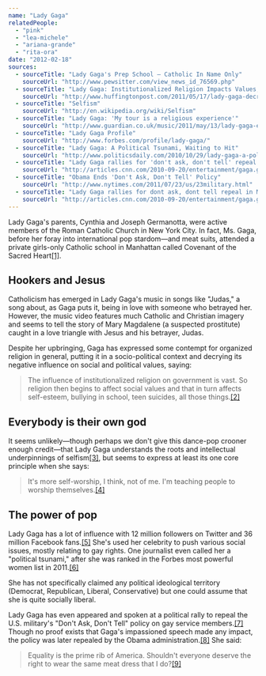 ```yaml
---
name: "Lady Gaga"
relatedPeople:
  - "pink"
  - "lea-michele"
  - "ariana-grande"
  - "rita-ora"
date: "2012-02-18"
sources:
  - sourceTitle: "Lady Gaga's Prep School – Catholic In Name Only"
    sourceUrl: "http://www.pewsitter.com/view_news_id_76569.php"
  - sourceTitle: "Lady Gaga: Institutionalized Religion Impacts Values, Affects Teen Suicide"
    sourceUrl: "http://www.huffingtonpost.com/2011/05/17/lady-gaga-decries-organized-religion-society_n_863076.html"
  - sourceTitle: "Selfism"
    sourceUrl: "http://en.wikipedia.org/wiki/Selfism"
  - sourceTitle: "Lady Gaga: 'My tour is a religious experience'"
    sourceUrl: "http://www.guardian.co.uk/music/2011/may/13/lady-gaga-exclusive-guardian-interview"
  - sourceTitle: "Lady Gaga Profile"
    sourceUrl: "http://www.forbes.com/profile/lady-gaga/"
  - sourceTitle: "Lady Gaga: A Political Tsunami, Waiting to Hit"
    sourceUrl: "http://www.politicsdaily.com/2010/10/29/lady-gaga-a-political-tsunami-waiting-to-hit/"
  - sourceTitle: "Lady Gaga rallies for 'don't ask, don't tell' repeal in Maine"
    sourceUrl: "http://articles.cnn.com/2010-09-20/entertainment/gaga.gays.military_1_repeal-don-t-republican-filibuster-senators?_s=PM:SHOWBIZ"
  - sourceTitle: "Obama Ends 'Don't Ask, Don't Tell' Policy"
    sourceUrl: "http://www.nytimes.com/2011/07/23/us/23military.html"
  - sourceTitle: "Lady Gaga rallies for dont ask, dont tell repeal in Maine"
    sourceUrl: "http://articles.cnn.com/2010-09-20/entertainment/gaga.gays.military_1_repeal-don-t-republican-filibuster-senators?_s=PM:SHOWBIZ"
---
```


Lady Gaga's parents, Cynthia and Joseph Germanotta, were active members of the Roman Catholic Church in New York City. In fact, Ms. Gaga, before her foray into international pop stardom—and meat suits, attended a private girls-only Catholic school in Manhattan called Covenant of the Sacred Heart<a class="source-citation" href="http://www.pewsitter.com/view_news_id_76569.php" title="Lady Gaga&apos;s Prep School – Catholic In Name Only">[1]</a>.


## Hookers and Jesus

Catholicism has emerged in Lady Gaga's music in songs like "Judas," a song about, as Gaga puts it, being in love with someone who betrayed her. However, the music video features much Catholic and Christian imagery and seems to tell the story of Mary Magdalene (a suspected prostitute) caught in a love triangle with Jesus and his betrayer, Judas.

Despite her upbringing, Gaga has expressed some contempt for organized religion in general, putting it in a socio-political context and decrying its negative influence on social and political values, saying:

>The influence of institutionalized religion on government is vast. So religion then begins to affect social values and that in turn affects self-esteem, bullying in school, teen suicides, all those things.<a class="source-citation" href="http://www.huffingtonpost.com/2011/05/17/lady-gaga-decries-organized-religion-society_n_863076.html" title="Lady Gaga: Institutionalized Religion Impacts Values, Affects Teen Suicide">[2]</a>

## Everybody is their own god

It seems unlikely—though perhaps we don't give this dance-pop crooner enough credit—that Lady Gaga understands the roots and intellectual underpinnings of selfism<a class="source-citation" href="http://en.wikipedia.org/wiki/Selfism" title="Selfism">[3]</a>, but seems to express at least its one core principle when she says:

>It's more self-worship, I think, not of me. I'm teaching people to worship themselves.<a class="source-citation" href="http://www.guardian.co.uk/music/2011/may/13/lady-gaga-exclusive-guardian-interview" title="Lady Gaga: &apos;My tour is a religious experience&apos;">[4]</a>

## The power of pop

Lady Gaga has a lot of influence with 12 million followers on Twitter and 36 million Facebook fans.<a class="source-citation" href="http://www.forbes.com/profile/lady-gaga/" title="Lady Gaga Profile">[5]</a> She's used her celebrity to push various social issues, mostly relating to gay rights. One journalist even called her a "political tsunami," after she was ranked in the Forbes most powerful women list in 2011.<a class="source-citation" href="http://www.politicsdaily.com/2010/10/29/lady-gaga-a-political-tsunami-waiting-to-hit/" title="Lady Gaga: A Political Tsunami, Waiting to Hit">[6]</a>

She has not specifically claimed any political ideological territory (Democrat, Republican, Liberal, Conservative) but one could assume that she is quite socially liberal.

Lady Gaga has even appeared and spoken at a political rally to repeal the U.S. military's "Don't Ask, Don't Tell" policy on gay service members.<a class="source-citation" href="http://articles.cnn.com/2010-09-20/entertainment/gaga.gays.military_1_repeal-don-t-republican-filibuster-senators?_s=PM:SHOWBIZ" title="Lady Gaga rallies for &apos;don&apos;t ask, don&apos;t tell&apos; repeal in Maine">[7]</a> Though no proof exists that Gaga's impassioned speech made any impact, the policy was later repealed by the Obama administration.<a class="source-citation" href="http://www.nytimes.com/2011/07/23/us/23military.html" title="Obama Ends &apos;Don&apos;t Ask, Don&apos;t Tell&apos; Policy">[8]</a> She said:

>Equality is the prime rib of America. Shouldn't everyone deserve the right to wear the same meat dress that I do?<a class="source-citation" href="http://articles.cnn.com/2010-09-20/entertainment/gaga.gays.military_1_repeal-don-t-republican-filibuster-senators?_s=PM:SHOWBIZ" title="Lady Gaga rallies for dont ask, dont tell repeal in Maine">[9]</a>